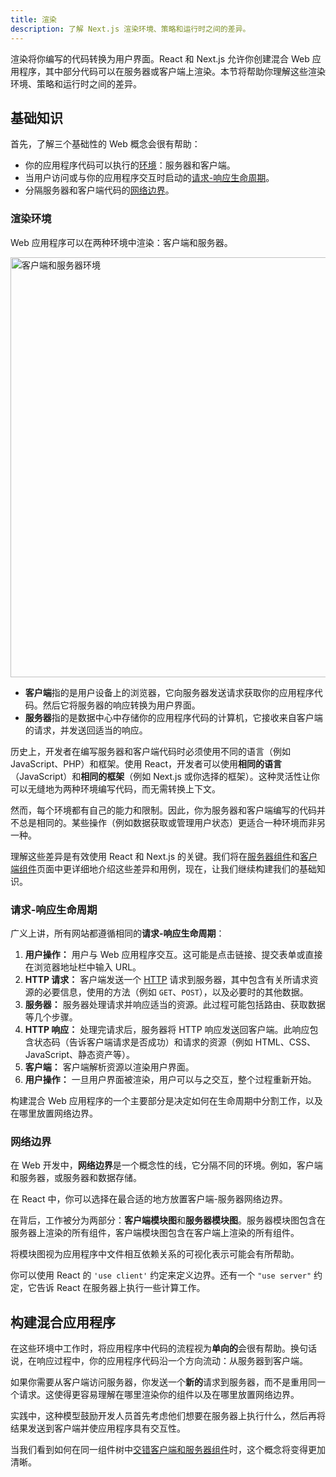 ```yaml
---
title: 渲染
description: 了解 Next.js 渲染环境、策略和运行时之间的差异。
---
```


渲染将你编写的代码转换为用户界面。React 和 Next.js 允许你创建混合 Web 应用程序，其中部分代码可以在服务器或客户端上渲染。本节将帮助你理解这些渲染环境、策略和运行时之间的差异。

## 基础知识

首先，了解三个基础性的 Web 概念会很有帮助：

- 你的应用程序代码可以执行的[环境](#渲染环境)：服务器和客户端。
- 当用户访问或与你的应用程序交互时启动的[请求-响应生命周期](#请求-响应生命周期)。
- 分隔服务器和客户端代码的[网络边界](#网络边界)。

### 渲染环境

Web 应用程序可以在两种环境中渲染：客户端和服务器。

<Image
  alt="客户端和服务器环境"
  srcLight="/docs/light/client-and-server-environments.png"
  srcDark="/docs/dark/client-and-server-environments.png"
  width="1600"
  height="672"
/>

- **客户端**指的是用户设备上的浏览器，它向服务器发送请求获取你的应用程序代码。然后它将服务器的响应转换为用户界面。
- **服务器**指的是数据中心中存储你的应用程序代码的计算机，它接收来自客户端的请求，并发送回适当的响应。

历史上，开发者在编写服务器和客户端代码时必须使用不同的语言（例如 JavaScript、PHP）和框架。使用 React，开发者可以使用**相同的语言**（JavaScript）和**相同的框架**（例如 Next.js 或你选择的框架）。这种灵活性让你可以无缝地为两种环境编写代码，而无需转换上下文。

然而，每个环境都有自己的能力和限制。因此，你为服务器和客户端编写的代码并不总是相同的。某些操作（例如数据获取或管理用户状态）更适合一种环境而非另一种。

理解这些差异是有效使用 React 和 Next.js 的关键。我们将在[服务器组件](/docs/nextjs-cn/app/building-your-application/rendering/server-components)和[客户端组件](/docs/nextjs-cn/app/building-your-application/rendering/client-components)页面中更详细地介绍这些差异和用例，现在，让我们继续构建我们的基础知识。

### 请求-响应生命周期

广义上讲，所有网站都遵循相同的**请求-响应生命周期**：

1. **用户操作：** 用户与 Web 应用程序交互。这可能是点击链接、提交表单或直接在浏览器地址栏中输入 URL。
2. **HTTP 请求：** 客户端发送一个 [HTTP](https://developer.mozilla.org/docs/Web/HTTP) 请求到服务器，其中包含有关所请求资源的必要信息，使用的方法（例如 `GET`、`POST`），以及必要时的其他数据。
3. **服务器：** 服务器处理请求并响应适当的资源。此过程可能包括路由、获取数据等几个步骤。
4. **HTTP 响应：** 处理完请求后，服务器将 HTTP 响应发送回客户端。此响应包含状态码（告诉客户端请求是否成功）和请求的资源（例如 HTML、CSS、JavaScript、静态资产等）。
5. **客户端：** 客户端解析资源以渲染用户界面。
6. **用户操作：** 一旦用户界面被渲染，用户可以与之交互，整个过程重新开始。

构建混合 Web 应用程序的一个主要部分是决定如何在生命周期中分割工作，以及在哪里放置网络边界。

### 网络边界

在 Web 开发中，**网络边界**是一个概念性的线，它分隔不同的环境。例如，客户端和服务器，或服务器和数据存储。

在 React 中，你可以选择在最合适的地方放置客户端-服务器网络边界。

在背后，工作被分为两部分：**客户端模块图**和**服务器模块图**。服务器模块图包含在服务器上渲染的所有组件，客户端模块图包含在客户端上渲染的所有组件。

将模块图视为应用程序中文件相互依赖关系的可视化表示可能会有所帮助。

你可以使用 React 的 `'use client'` 约定来定义边界。还有一个 `"use server"` 约定，它告诉 React 在服务器上执行一些计算工作。

## 构建混合应用程序

在这些环境中工作时，将应用程序中代码的流程视为**单向的**会很有帮助。换句话说，在响应过程中，你的应用程序代码沿一个方向流动：从服务器到客户端。

如果你需要从客户端访问服务器，你发送一个**新的**请求到服务器，而不是重用同一个请求。这使得更容易理解在哪里渲染你的组件以及在哪里放置网络边界。

实践中，这种模型鼓励开发人员首先考虑他们想要在服务器上执行什么，然后再将结果发送到客户端并使应用程序具有交互性。

当我们看到如何在同一组件树中[交错客户端和服务器组件](/docs/nextjs-cn/app/building-your-application/rendering/composition-patterns)时，这个概念将变得更加清晰。
